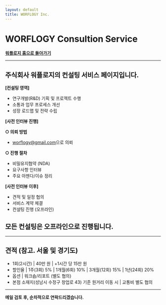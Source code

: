 ```yaml
---
layout: default
title: WORFLOGY Inc.
---
```


# WORFLOGY Consultion Service

[**워플로지 홈으로 돌아가기**](https://worflogy.com)

---

## 주식회사 워플로지의 컨설팅 서비스 페이지입니다.

**[컨설팅 영역]**

  - 연구개발(R&D) 기획 및 프로젝트 수행
  - 소통과 업무 프로세스 개선
  - 성장 로드맵 및 전략 수립

**[사전 인터뷰 진행]**

**○ 의뢰 방법**
  - [worflogy@gmail.com](mailto:worflogy@gmail.com)으로 의뢰

**○ 진행 절차**
  - 비밀유지협약 (NDA)
  - 요구사항 인터뷰
  - 주요 아젠다/이슈 정리

**[사전 인터뷰 이후]**

  - 견적 및 일정 협의
  - 서비스 계약 체결
  - 컨설팅 진행 (오프라인)

## 모든 컨설팅은 오프라인으로 진행됩니다.

---

## 견적 (참고. 서울 및 경기도)

  - 1회(2시간) | 40만 원 | +1시간 당 15만 원
  - 할인율 | 1주(3회) 5% | 1개월(6회) 10% | 3개월(12회) 15% | 1년(24회) 20%
  - 옵션 | 워크숍/리포트 (별도 협의)
  - 본점 소재지(성남시 수정구 창업로 43) 기준 원거리 이동 시 | 교통비 별도 협의

---

**메일 검토 후, 순차적으로 연락드리겠습니다.**
